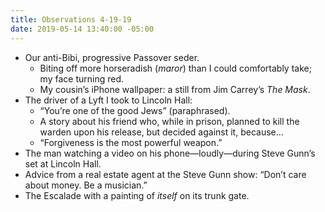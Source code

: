 ```yaml
---
title: Observations 4-19-19
date: 2019-05-14 13:40:00 -05:00
---
```


- Our anti-Bibi, progressive Passover seder.
	- Biting off more horseradish (*maror*) than I could comfortably take; my face turning red.
	- My cousin’s iPhone wallpaper: a still from Jim Carrey’s *The Mask*.
- The driver of a Lyft I took to Lincoln Hall:
	- “You’re one of the good Jews” (paraphrased).
	- A story about his friend who, while in prison, planned to kill the warden upon his release, but decided against it, because…
	- “Forgiveness is the most powerful weapon.”
- The man watching a video on his phone—loudly—during Steve Gunn’s set at Lincoln Hall.
- Advice from a real estate agent at the Steve Gunn show: “Don’t care about money. Be a musician.”
- The Escalade with a painting of *itself* on its trunk gate.